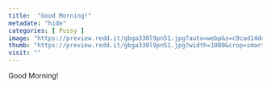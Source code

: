 ```yaml
---
title:  "Good Morning!"
metadate: "hide"
categories: [ Pussy ]
image: "https://preview.redd.it/gbga330l9pn51.jpg?auto=webp&s=c9cad14d4eac48aa112833e38274b704b987aca1"
thumb: "https://preview.redd.it/gbga330l9pn51.jpg?width=1080&crop=smart&auto=webp&s=53225f8250c79305f38bea0ccaa4754fc9d5313f"
visit: ""
---
```

Good Morning!
